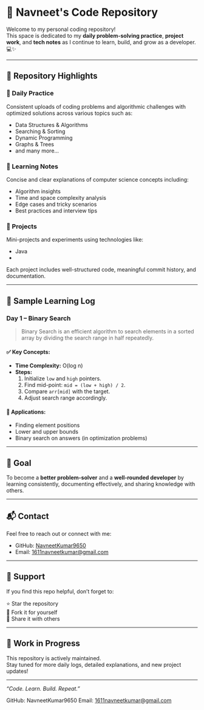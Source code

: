 # 🚀 Navneet's Code Repository

Welcome to my personal coding repository!  
This space is dedicated to my **daily problem-solving practice**, **project work**, and **tech notes** as I continue to learn, build, and grow as a developer. 💻✨

---

## 📂 Repository Highlights

### 📅 Daily Practice
Consistent uploads of coding problems and algorithmic challenges with optimized solutions across various topics such as:

- Data Structures & Algorithms
- Searching & Sorting
- Dynamic Programming
- Graphs & Trees
- and many more...

### 🧠 Learning Notes
Concise and clear explanations of computer science concepts including:

- Algorithm insights
- Time and space complexity analysis
- Edge cases and tricky scenarios
- Best practices and interview tips

### 🔨 Projects
Mini-projects and experiments using technologies like:

- Java
-

Each project includes well-structured code, meaningful commit history, and documentation.

---

## 📘 Sample Learning Log

### Day 1 – Binary Search

> Binary Search is an efficient algorithm to search elements in a sorted array by dividing the search range in half repeatedly.

#### ✅ Key Concepts:
- **Time Complexity:** O(log n)
- **Steps:**
  1. Initialize `low` and `high` pointers.
  2. Find mid-point: `mid = (low + high) / 2`.
  3. Compare `arr[mid]` with the target.
  4. Adjust search range accordingly.

#### 📌 Applications:
- Finding element positions
- Lower and upper bounds
- Binary search on answers (in optimization problems)

---

## 🎯 Goal

To become a **better problem-solver** and a **well-rounded developer** by learning consistently, documenting effectively, and sharing knowledge with others.

---

## 📬 Contact

Feel free to reach out or connect with me:

- GitHub: [NavneetKumar9650](https://github.com/NavneetKumar9650)
- Email: [1611navneetkumar@gmail.com](mailto:1611navneetkumar@gmail.com)

---

## 🙌 Support

If you find this repo helpful, don’t forget to:

⭐ Star the repository  
🍴 Fork it for yourself  
📢 Share it with others

---

## 🚧 Work in Progress

This repository is actively maintained.  
Stay tuned for more daily logs, detailed explanations, and new project updates!

---

_“Code. Learn. Build. Repeat.”_







GitHub: NavneetKumar9650
Email: 1611navneetkumar@gmail.com

